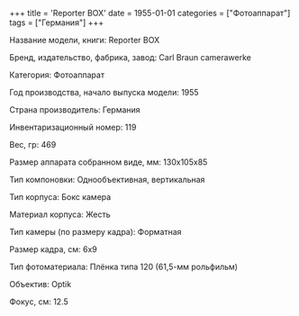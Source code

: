 +++
title = 'Reporter BOX'
date = 1955-01-01
categories = ["Фотоаппарат"]
tags = ["Германия"]
+++

Название модели, книги: Reporter BOX

Бренд, издательство, фабрика, завод: Carl Braun camerawerke

Категория: Фотоаппарат

Год производства, начало выпуска модели: 1955

Страна производитель: Германия

Инвентаризационный номер: 119

Вес, гр: 469

Размер аппарата  собранном виде, мм: 130х105х85

Тип компоновки: Однообъективная, вертикальная

Тип корпуса: Бокс камера

Материал корпуса: Жесть

Тип камеры (по размеру кадра): Форматная

Размер кадра, см: 6х9

Тип фотоматериала: Плёнка типа 120 (61,5-мм рольфильм)

Объектив: Optik

Фокус, см: 12.5

